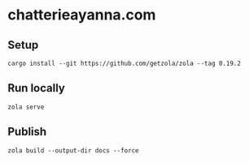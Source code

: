 # chatterieayanna.com

## Setup

```
cargo install --git https://github.com/getzola/zola --tag 0.19.2
```

## Run locally

```
zola serve
```

## Publish

```
zola build --output-dir docs --force  
```